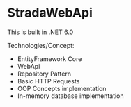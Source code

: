 # StradaWebApi

This is built in .NET 6.0

Technologies/Concept:
- EntityFramework Core
- WebApi
- Repository Pattern
- Basic HTTP Requests
- OOP Concepts implementation
- In-memory database implementation